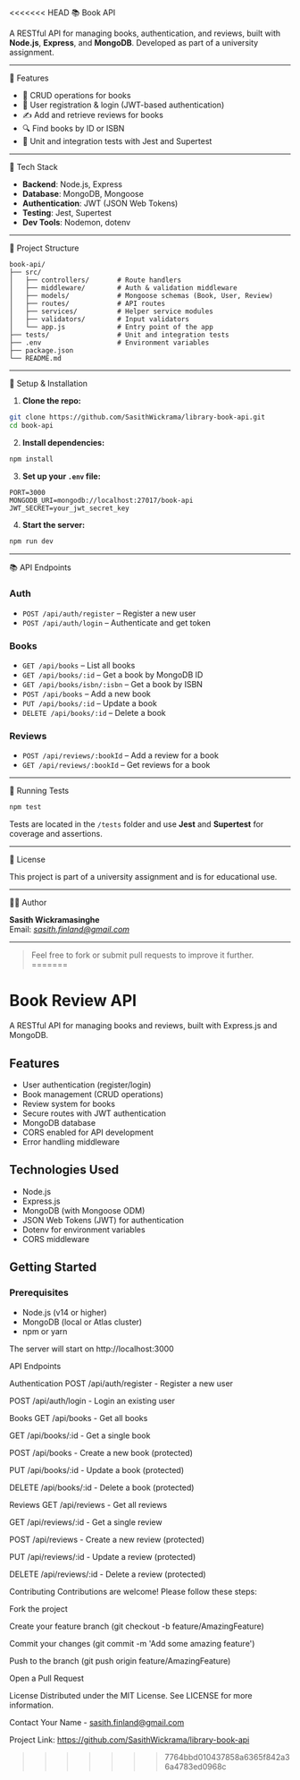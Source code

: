 <<<<<<< HEAD
📚 Book API

A RESTful API for managing books, authentication, and reviews, built with **Node.js**, **Express**, and **MongoDB**. Developed as part of a university assignment.

---

🚀 Features

- 📘 CRUD operations for books
- 🔐 User registration & login (JWT-based authentication)
- ✍️ Add and retrieve reviews for books
- 🔍 Find books by ID or ISBN
- 🧪 Unit and integration tests with Jest and Supertest

---

🧱 Tech Stack

- **Backend**: Node.js, Express
- **Database**: MongoDB, Mongoose
- **Authentication**: JWT (JSON Web Tokens)
- **Testing**: Jest, Supertest
- **Dev Tools**: Nodemon, dotenv

---

📁 Project Structure

```
book-api/
├── src/
│   ├── controllers/       # Route handlers
│   ├── middleware/        # Auth & validation middleware
│   ├── models/            # Mongoose schemas (Book, User, Review)
│   ├── routes/            # API routes
│   ├── services/          # Helper service modules
│   ├── validators/        # Input validators
│   └── app.js             # Entry point of the app
├── tests/                 # Unit and integration tests
├── .env                   # Environment variables
├── package.json
└── README.md
```

---

🔧 Setup & Installation

1. **Clone the repo:**

```bash
git clone https://github.com/SasithWickrama/library-book-api.git
cd book-api
```

2. **Install dependencies:**

```bash
npm install
```

3. **Set up your `.env` file:**

```
PORT=3000
MONGODB_URI=mongodb://localhost:27017/book-api
JWT_SECRET=your_jwt_secret_key
```

4. **Start the server:**

```bash
npm run dev
```

---

📚 API Endpoints

### Auth
- `POST /api/auth/register` – Register a new user
- `POST /api/auth/login` – Authenticate and get token

### Books
- `GET /api/books` – List all books
- `GET /api/books/:id` – Get a book by MongoDB ID
- `GET /api/books/isbn/:isbn` – Get a book by ISBN
- `POST /api/books` – Add a new book
- `PUT /api/books/:id` – Update a book
- `DELETE /api/books/:id` – Delete a book

### Reviews
- `POST /api/reviews/:bookId` – Add a review for a book
- `GET /api/reviews/:bookId` – Get reviews for a book

---

🧪 Running Tests

```bash
npm test
```

Tests are located in the `/tests` folder and use **Jest** and **Supertest** for coverage and assertions.

---

📄 License

This project is part of a university assignment and is for educational use.

---

🧑‍💻 Author

**Sasith Wickramasinghe**  
Email: *sasith.finland@gmail.com*

---

> Feel free to fork or submit pull requests to improve it further.
=======
# Book Review API

A RESTful API for managing books and reviews, built with Express.js and MongoDB.

## Features

- User authentication (register/login)
- Book management (CRUD operations)
- Review system for books
- Secure routes with JWT authentication
- MongoDB database
- CORS enabled for API development
- Error handling middleware

## Technologies Used

- Node.js
- Express.js
- MongoDB (with Mongoose ODM)
- JSON Web Tokens (JWT) for authentication
- Dotenv for environment variables
- CORS middleware

## Getting Started

### Prerequisites

- Node.js (v14 or higher)
- MongoDB (local or Atlas cluster)
- npm or yarn

The server will start on http://localhost:3000

API Endpoints

Authentication
POST /api/auth/register - Register a new user

POST /api/auth/login - Login an existing user

Books
GET /api/books - Get all books

GET /api/books/:id - Get a single book

POST /api/books - Create a new book (protected)

PUT /api/books/:id - Update a book (protected)

DELETE /api/books/:id - Delete a book (protected)

Reviews
GET /api/reviews - Get all reviews

GET /api/reviews/:id - Get a single review

POST /api/reviews - Create a new review (protected)

PUT /api/reviews/:id - Update a review (protected)

DELETE /api/reviews/:id - Delete a review (protected)

Contributing
Contributions are welcome! Please follow these steps:

Fork the project

Create your feature branch (git checkout -b feature/AmazingFeature)

Commit your changes (git commit -m 'Add some amazing feature')

Push to the branch (git push origin feature/AmazingFeature)

Open a Pull Request

License
Distributed under the MIT License. See LICENSE for more information.

Contact
Your Name - sasith.finland@gmail.com

Project Link: https://github.com/SasithWickrama/library-book-api
>>>>>>> 7764bbd010437858a6365f842a36a4783ed0968c
